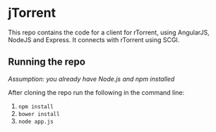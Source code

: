 # jTorrent

This repo contains the code for a client for rTorrent, using AngularJS, NodeJS and Express.
It connects with rTorrent using SCGI.

## Running the repo

*Assumption: you already have Node.js and npm installed*

After cloning the repo run the following in the command line:

1. ```npm install```
2. ```bower install```
2. ```node app.js```
